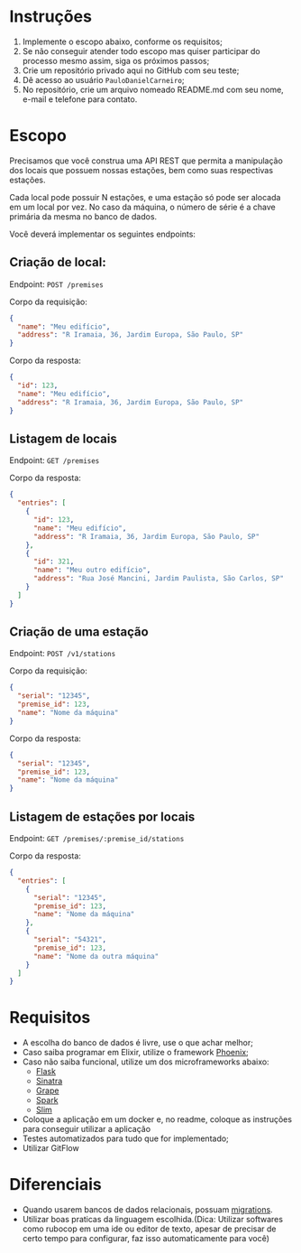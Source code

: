 # Instruções

1. Implemente o escopo abaixo, conforme os requisitos;
2. Se não conseguir atender todo escopo mas quiser participar do processo mesmo assim, siga os próximos passos;
3. Crie um repositório privado aqui no GitHub com seu teste;
4. Dê acesso ao usuário `PauloDanielCarneiro`;
5. No repositório, crie um arquivo nomeado README.md com seu nome, e-mail e telefone para contato.

# Escopo

Precisamos que você construa uma API REST que permita a manipulação dos locais que possuem nossas estações, bem como suas respectivas estações.

Cada local pode possuir N estações, e uma estação só pode ser alocada em um local por vez. No caso da máquina, o número de série é a chave primária da mesma no banco de dados.

Você deverá implementar os seguintes endpoints:

## Criação de local:

Endpoint: `POST /premises`

Corpo da requisição:

```json
{
  "name": "Meu edifício",
  "address": "R Iramaia, 36, Jardim Europa, São Paulo, SP"
}
```

Corpo da resposta:
```json
{
  "id": 123,
  "name": "Meu edifício",
  "address": "R Iramaia, 36, Jardim Europa, São Paulo, SP"
}
```

## Listagem de locais

Endpoint: `GET /premises`

Corpo da resposta:

```json
{
  "entries": [
    {
      "id": 123,
      "name": "Meu edifício",
      "address": "R Iramaia, 36, Jardim Europa, São Paulo, SP"
    },
    {
      "id": 321,
      "name": "Meu outro edifício",
      "address": "Rua José Mancini, Jardim Paulista, São Carlos, SP"
    }
  ]
}
```

## Criação de uma estação

Endpoint: `POST /v1/stations`

Corpo da requisição:

```json
{
  "serial": "12345",
  "premise_id": 123,
  "name": "Nome da máquina"
}
```

Corpo da resposta:

```json
{
  "serial": "12345",
  "premise_id": 123,
  "name": "Nome da máquina"
}
```

## Listagem de estações por locais

Endpoint: `GET /premises/:premise_id/stations`

Corpo da resposta:

```json
{
  "entries": [
    {
      "serial": "12345",
      "premise_id": 123,
      "name": "Nome da máquina"
    },
    {
      "serial": "54321",
      "premise_id": 123,
      "name": "Nome da outra máquina"
    }
  ]
}
```

# Requisitos

* A escolha do banco de dados é livre, use o que achar melhor;
* Caso saiba programar em Elixir, utilize o framework [Phoenix](https://phoenixframework.org);
* Caso não saiba funcional, utilize um dos microframeworks abaixo:
  * [Flask](http://flask.pocoo.org/)
  * [Sinatra](http://sinatrarb.com/)
  * [Grape](https://github.com/ruby-grape/grape)
  * [Spark](http://sparkjava.com/)
  * [Slim](https://www.slimframework.com/)
* Coloque a aplicação em um docker e, no readme, coloque as instruções para conseguir utilizar a aplicação
* Testes automatizados para tudo que for implementado;
* Utilizar GitFlow

# Diferenciais
* Quando usarem bancos de dados relacionais, possuam [migrations](https://medium.com/@juniorb2s/migrations-o-porque-e-como-usar-12d98c6d9269).
* Utilizar boas praticas da linguagem escolhida.(Dica: Utilizar softwares como rubocop em uma ide ou editor de texto, apesar de precisar de certo tempo para configurar, faz isso automaticamente para você)